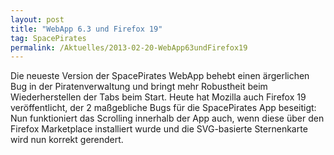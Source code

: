 ```yaml
---
layout: post
title: "WebApp 6.3 und Firefox 19"
tag: SpacePirates
permalink: /Aktuelles/2013-02-20-WebApp63undFirefox19
---
```


Die neueste Version der SpacePirates WebApp behebt einen ärgerlichen Bug in der Piratenverwaltung und bringt mehr Robustheit beim Wiederherstellen der Tabs beim Start. Heute hat Mozilla auch Firefox 19 veröffentlicht, der 2 maßgebliche Bugs für die SpacePirates App beseitigt: Nun funktioniert das Scrolling innerhalb der App auch, wenn diese über den Firefox Marketplace installiert wurde und die SVG-basierte Sternenkarte wird nun korrekt gerendert.
